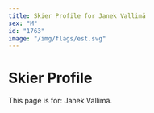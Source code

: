 ```yaml
---
title: Skier Profile for Janek Vallimä
sex: "M"
id: "1763"
image: "/img/flags/est.svg" 
---
```


# Skier Profile

This page is for: Janek Vallimä.
    
